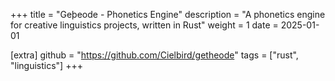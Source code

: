 +++
title = "Geþeode - Phonetics Engine"
description = "A phonetics engine for creative linguistics projects, written in Rust"
weight = 1
date = 2025-01-01

[extra]
github = "https://github.com/Cielbird/getheode"
tags = ["rust", "linguistics"]
+++
